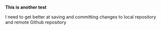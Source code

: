 **This is another test**

I need to get better at saving and committing changes to local repository and remote Github repository
